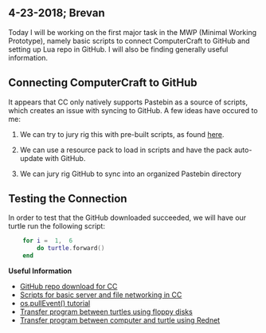  4-23-2018; Brevan
 -
Today I will be working on the first major task in the MWP (Minimal Working Prototype), namely basic scripts to connect ComputerCraft to GitHub and setting up Lua repo in GitHub. I will also be finding generally useful information.

## Connecting ComputerCraft to GitHub

It appears that CC only natively supports Pastebin as a source of scripts, which creates an issue with syncing to GitHub. A few ideas have occured to me:

 1.  We can try to jury rig this with pre-built scripts, as found [here](http://www.computercraft.info/forums2/index.php?/topic/4072-github-repository-downloader/). 
 
 2. We can use a resource pack to load in scripts and have the pack auto-update with GitHub.
 
 3. We can jury rig GitHub to sync into an organized Pastebin directory
 
 ## Testing the Connection
 In order to test that the GitHub downloaded succeeded, we will have our turtle run the following script:
```lua
    for i =  1,  6
	    do turtle.forward()
    end
```
**Useful Information**
- [GitHub repo download for CC](http://www.computercraft.info/forums2/index.php?/topic/4072-github-repository-downloader/)
- [Scripts for basic server and file networking in CC](https://github.com/lyqyd/ComputerCraft-LyqydNet)
- [os.pullEvent() tutorial](http://www.computercraft.info/forums2/index.php?/topic/1516-ospullevent-what-is-it-and-how-is-it-useful/)
- [Transfer program between turtles using floppy disks](http://www.computercraft.info/forums2/index.php?/topic/7846-transfer-a-program-to-another-turtle/)
- [Transfer program between computer and turtle using Rednet](https://gaming.stackexchange.com/questions/247948/how-to-make-a-turtle-run-a-program-over-the-modem-api-in-computercraft)
<!--stackedit_data:
eyJoaXN0b3J5IjpbOTA3ODEwODEwLDU5NzA0Njg2NiwxNTE4Nz
I5MjE0LDE3NDk3MDM3NTQsLTEzNjI2NzEzMDAsMzAwMTQzNDA5
LC03OTE4OTk1NDMsMjAzODAzMjQwMSwzNjY3NjQ4NzYsLTEwMj
E4NjU4NzUsLTExMTY4NTg2MiwtMjA3NDU4MTk1N119
-->